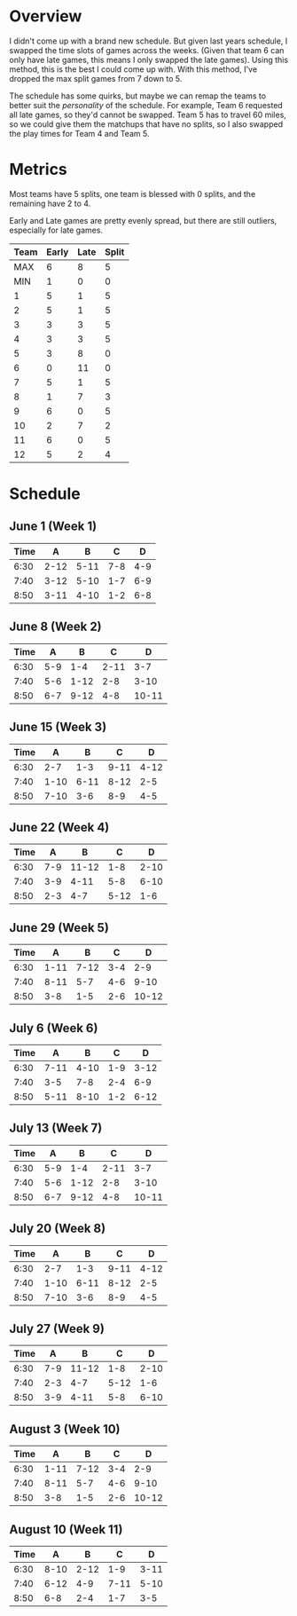 # Overview

I didn't come up with a brand new schedule.
But given last years schedule, I swapped the time slots of games across the weeks. (Given that team 6 can only have late games, this means I only swapped the late games). Using this method, this is the best I could come up with. With this method, I've dropped the max split games from 7 down to 5.

The schedule has some quirks, but maybe we can remap the teams to better suit the _personality_ of the schedule. For example, Team 6 requested all late games, so they'd cannot be swapped. Team 5 has to travel 60 miles, so we could give them the matchups that have no splits, so I also swapped the play times for Team 4 and Team 5.

# Metrics

Most teams have 5 splits, one team is blessed with 0 splits, and the remaining have 2 to 4.

Early and Late games are pretty evenly spread, but there are still outliers, especially for late games.

| Team  | Early | Late  | Split |
|-------|-------|-------|-------|
|  MAX  |    6  |    8  |    5  |
|  MIN  |    1  |    0  |    0  |
|    1  |    5  |    1  |    5  |
|    2  |    5  |    1  |    5  |
|    3  |    3  |    3  |    5  |
|    4  |    3  |    3  |    5  |
|    5  |    3  |    8  |    0  |
|    6  |    0  |   11  |    0  |
|    7  |    5  |    1  |    5  |
|    8  |    1  |    7  |    3  |
|    9  |    6  |    0  |    5  |
|   10  |    2  |    7  |    2  |
|   11  |    6  |    0  |    5  |
|   12  |    5  |    2  |    4  |

# Schedule

## June 1 (Week 1)

| Time |   A   |   B   |   C   |   D   |
|------|-------|-------|-------|-------|
| 6:30 |  2-12 |  5-11 |  7-8  |  4-9  |
| 7:40 |  3-12 |  5-10 |  1-7  |  6-9  |
| 8:50 |  3-11 |  4-10 |  1-2  |  6-8  |

## June 8 (Week 2)

| Time |   A   |   B   |   C   |   D   |
|------|-------|-------|-------|-------|
| 6:30 |  5-9  |  1-4  |  2-11 |  3-7  |
| 7:40 |  5-6  |  1-12 |  2-8  |  3-10 |
| 8:50 |  6-7  |  9-12 |  4-8  | 10-11 |

## June 15 (Week 3)

| Time |   A   |   B   |   C   |   D   |
|------|-------|-------|-------|-------|
| 6:30 |  2-7  |  1-3  |  9-11 |  4-12 |
| 7:40 |  1-10 |  6-11 |  8-12 |  2-5  |
| 8:50 |  7-10 |  3-6  |  8-9  |  4-5  |

## June 22 (Week 4)

| Time |   A   |   B   |   C   |   D   |
|------|-------|-------|-------|-------|
| 6:30 |  7-9  | 11-12 |  1-8  |  2-10 |
| 7:40 |  3-9  |  4-11 |  5-8  |  6-10 |
| 8:50 |  2-3  |  4-7  |  5-12 |  1-6  |

## June 29 (Week 5)

| Time |   A   |   B   |   C   |   D   |
|------|-------|-------|-------|-------|
| 6:30 |  1-11 |  7-12 |  3-4  |  2-9  |
| 7:40 |  8-11 |  5-7  |  4-6  |  9-10 |
| 8:50 |  3-8  |  1-5  |  2-6  | 10-12 |

## July 6 (Week 6)

| Time |   A   |   B   |   C   |   D   |
|------|-------|-------|-------|-------|
| 6:30 |  7-11 |  4-10 |  1-9  |  3-12 |
| 7:40 |  3-5  |  7-8  |  2-4  |  6-9  |
| 8:50 |  5-11 |  8-10 |  1-2  |  6-12 |

## July 13 (Week 7)

| Time |   A   |   B   |   C   |   D   |
|------|-------|-------|-------|-------|
| 6:30 |  5-9  |  1-4  |  2-11 |  3-7  |
| 7:40 |  5-6  |  1-12 |  2-8  |  3-10 |
| 8:50 |  6-7  |  9-12 |  4-8  | 10-11 |

## July 20 (Week 8)

| Time |   A   |   B   |   C   |   D   |
|------|-------|-------|-------|-------|
| 6:30 |  2-7  |  1-3  |  9-11 |  4-12 |
| 7:40 |  1-10 |  6-11 |  8-12 |  2-5  |
| 8:50 |  7-10 |  3-6  |  8-9  |  4-5  |

## July 27 (Week 9)

| Time |   A   |   B   |   C   |   D   |
|------|-------|-------|-------|-------|
| 6:30 |  7-9  | 11-12 |  1-8  |  2-10 |
| 7:40 |  2-3  |  4-7  |  5-12 |  1-6  |
| 8:50 |  3-9  |  4-11 |  5-8  |  6-10 |

## August 3 (Week 10)

| Time |   A   |   B   |   C   |   D   |
|------|-------|-------|-------|-------|
| 6:30 |  1-11 |  7-12 |  3-4  |  2-9  |
| 7:40 |  8-11 |  5-7  |  4-6  |  9-10 |
| 8:50 |  3-8  |  1-5  |  2-6  | 10-12 |

## August 10 (Week 11)

| Time |   A   |   B   |   C   |   D   |
|------|-------|-------|-------|-------|
| 6:30 |  8-10 |  2-12 |  1-9  |  3-11 |
| 7:40 |  6-12 |  4-9  |  7-11 |  5-10 |
| 8:50 |  6-8  |  2-4  |  1-7  |  3-5  |
